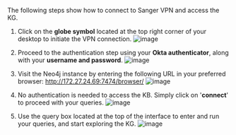 The following steps show how to connect to Sanger VPN and access the KG.

1. Click on the **globe symbol** located at the top right corner of your desktop to initiate the VPN connection.
![image](https://github.com/Cellular-Semantics/CL_KG/assets/20892222/36521d8d-aa59-4316-adca-21614b19c736)

2. Proceed to the authentication step using your **Okta authenticator**, along with your **username and password**.
![image](https://github.com/Cellular-Semantics/CL_KG/assets/20892222/691b26ca-be68-4c20-9360-8d89467ce0d7)

3. Visit the Neo4j instance by entering the following URL in your preferred browser:  http://172.27.24.69:7474/browser/
![image](https://github.com/Cellular-Semantics/CL_KG/assets/20892222/455b4a68-1789-4012-a9d5-c7e33b44397f)

4. No authentication is needed to access the KB. Simply click on '**connect**' to proceed with your queries.
![image](https://github.com/Cellular-Semantics/CL_KG/assets/20892222/ed4c6ef1-b63f-4d3a-a918-8d8da90d3bf3)

5. Use the query box located at the top of the interface to enter and run your queries, and start exploring the KG.
![image](https://github.com/Cellular-Semantics/CL_KG/assets/20892222/2fb042e9-39e3-47f9-b664-a12859dcfc24)
